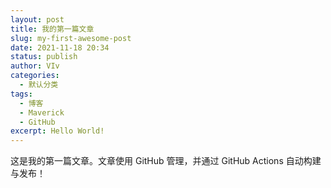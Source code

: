 ```yaml
---
layout: post
title: 我的第一篇文章
slug: my-first-awesome-post
date: 2021-11-18 20:34
status: publish
author: VIv
categories: 
  - 默认分类
tags: 
  - 博客
  - Maverick
  - GitHub
excerpt: Hello World!
---
```


这是我的第一篇文章。文章使用 GitHub 管理，并通过 GitHub Actions 自动构建与发布！

